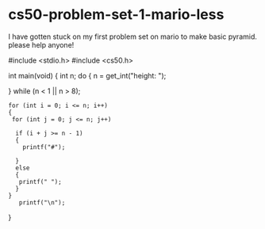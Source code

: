 # cs50-problem-set-1-mario-less
I have gotten stuck on my first problem set on mario to make basic pyramid. please help anyone!

#include <stdio.h>
#include <cs50.h>

int main(void)
{
  int n;
  do
  {
    n = get_int("height: ");
    
  }
    while (n < 1 || n > 8);
    
    for (int i = 0; i <= n; i++)
    {
     for (int j = 0; j <= n; j++)
      
      if (i + j >= n - 1)
      {
        printf("#");
        
      }
      else
      {
       printf(" ");
      }
    }
       printf("\n");
       
} 
